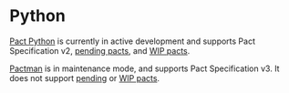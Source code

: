 # Python

[Pact Python](https://github.com/pact-foundation/pact-python/) is currently in active development and supports Pact Specification v2, [pending pacts][pending], and [WIP pacts][wip].

[Pactman](https://github.com/reecetech/pactman) is in maintenance mode, and supports Pact Specification v3. It does not support [pending][pending] or [WIP pacts][wip].

[pending]: https://docs.pact.io/pending
[wip]: https://docs.pact.io/wip
